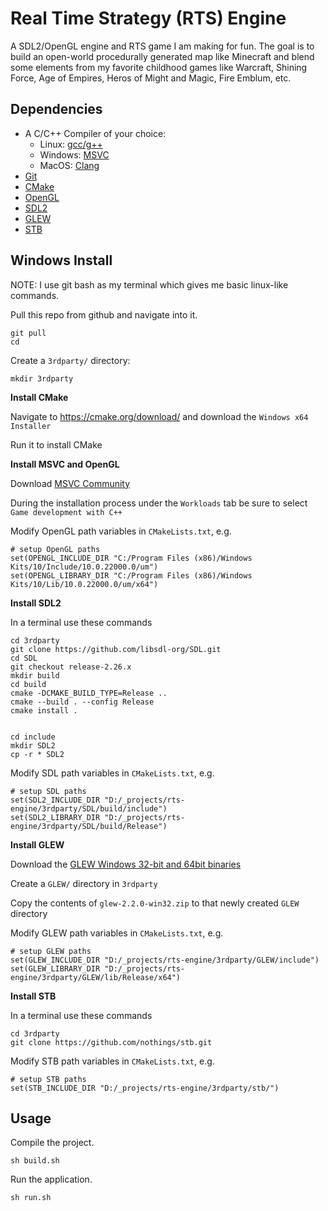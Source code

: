 # Real Time Strategy (RTS) Engine

A SDL2/OpenGL engine and RTS game I am making for fun.  The goal is to build an open-world procedurally generated map like Minecraft and blend some elements from my favorite childhood games like Warcraft, Shining Force, Age of Empires, Heros of Might and Magic, Fire Emblum, etc.

## Dependencies

- A C/C++ Compiler of your choice:
   - Linux: [gcc/g++](https://gcc.gnu.org/)
   - Windows: [MSVC](https://visualstudio.microsoft.com/vs/)
   - MacOS: [Clang](https://clang.llvm.org/)
- [Git](https://git-scm.com/)
- [CMake](https://cmake.org/)
- [OpenGL](https://www.opengl.org/)
- [SDL2](https://www.libsdl.org/)
- [GLEW](https://glew.sourceforge.net/)
- [STB](https://github.com/nothings/stb)

## Windows Install

NOTE: I use git bash as my terminal which gives me basic linux-like commands.

Pull this repo from github and navigate into it.

```
git pull
cd
```

Create a `3rdparty/` directory:

```
mkdir 3rdparty
```

**Install CMake**

Navigate to <https://cmake.org/download/> and download the `Windows x64 Installer`

Run it to install CMake

**Install MSVC and OpenGL**

Download [MSVC Community](https://visualstudio.microsoft.com/vs/community/)

During the installation process under the `Workloads` tab be sure to select `Game development with C++`

Modify OpenGL path variables in `CMakeLists.txt`, e.g.

```
# setup OpenGL paths
set(OPENGL_INCLUDE_DIR "C:/Program Files (x86)/Windows Kits/10/Include/10.0.22000.0/um")
set(OPENGL_LIBRARY_DIR "C:/Program Files (x86)/Windows Kits/10/Lib/10.0.22000.0/um/x64")
```

**Install SDL2**

In a terminal use these commands

```
cd 3rdparty
git clone https://github.com/libsdl-org/SDL.git
cd SDL
git checkout release-2.26.x
mkdir build
cd build
cmake -DCMAKE_BUILD_TYPE=Release ..
cmake --build . --config Release
cmake install .


cd include
mkdir SDL2
cp -r * SDL2
```

Modify SDL path variables in `CMakeLists.txt`, e.g.

```
# setup SDL paths
set(SDL2_INCLUDE_DIR "D:/_projects/rts-engine/3rdparty/SDL/build/include")
set(SDL2_LIBRARY_DIR "D:/_projects/rts-engine/3rdparty/SDL/build/Release")
```

**Install GLEW**

Download the [GLEW Windows 32-bit and 64bit binaries](https://sourceforge.net/projects/glew/files/glew/2.1.0/glew-2.1.0-win32.zip/download)

Create a `GLEW/` directory in `3rdparty`

Copy the contents of `glew-2.2.0-win32.zip` to that newly created `GLEW` directory

Modify GLEW path variables in `CMakeLists.txt`, e.g.

```
# setup GLEW paths
set(GLEW_INCLUDE_DIR "D:/_projects/rts-engine/3rdparty/GLEW/include")
set(GLEW_LIBRARY_DIR "D:/_projects/rts-engine/3rdparty/GLEW/lib/Release/x64")
```

**Install STB**

In a terminal use these commands

```
cd 3rdparty
git clone https://github.com/nothings/stb.git
```

Modify STB path variables in `CMakeLists.txt`, e.g.

```
# setup STB paths
set(STB_INCLUDE_DIR "D:/_projects/rts-engine/3rdparty/stb/")
```

## Usage

Compile the project.

``
sh build.sh
``

Run the application.

```
sh run.sh
```